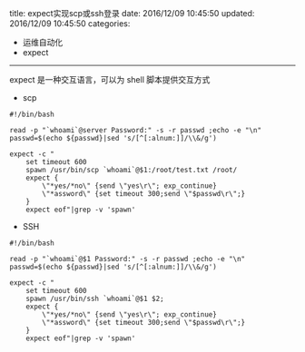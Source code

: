title: expect实现scp或ssh登录
date: 2016/12/09 10:45:50
updated: 2016/12/09 10:45:50
categories:
- 运维自动化
- expect
---
expect 是一种交互语言，可以为 shell 脚本提供交互方式

- scp 

```
#!/bin/bash

read -p "`whoami`@server Password:" -s -r passwd ;echo -e "\n"
passwd=$(echo ${passwd}|sed 's/[^[:alnum:]]/\\&/g')

expect -c "
    set timeout 600
    spawn /usr/bin/scp `whoami`@$1:/root/test.txt /root/
    expect {
        \"*yes/*no\" {send \"yes\r\"; exp_continue}
        \"*assword\" {set timeout 300;send \"$passwd\r\";}
    }
    expect eof"|grep -v 'spawn'
```


- SSH

```
#!/bin/bash

read -p "`whoami`@$1 Password:" -s -r passwd ;echo -e "\n"
passwd=$(echo ${passwd}|sed 's/[^[:alnum:]]/\\&/g')

expect -c "
    set timeout 600
    spawn /usr/bin/ssh `whoami`@$1 $2;
    expect {
        \"*yes/*no\" {send \"yes\r\"; exp_continue}
        \"*assword\" {set timeout 300;send \"$passwd\r\";}
    }
    expect eof"|grep -v 'spawn'
```
